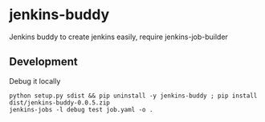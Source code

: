 # jenkins-buddy #

Jenkins buddy to create jenkins easily, require jenkins-job-builder


## Development ##

Debug it locally

	python setup.py sdist && pip uninstall -y jenkins-buddy ; pip install dist/jenkins-buddy-0.0.5.zip
	jenkins-jobs -l debug test job.yaml -o .
